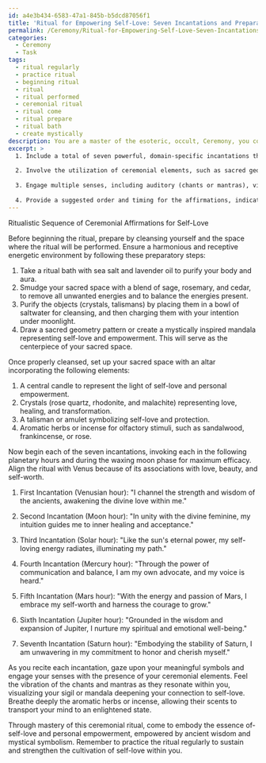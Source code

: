 ```yaml
---
id: a4e3b434-6583-47a1-845b-b5dcd87056f1
title: 'Ritual for Empowering Self-Love: Seven Incantations and Preparatory Steps'
permalink: /Ceremony/Ritual-for-Empowering-Self-Love-Seven-Incantations-and-Preparatory-Steps/
categories:
  - Ceremony
  - Task
tags:
  - ritual regularly
  - practice ritual
  - beginning ritual
  - ritual
  - ritual performed
  - ceremonial ritual
  - ritual come
  - ritual prepare
  - ritual bath
  - create mystically
description: You are a master of the esoteric, occult, Ceremony, you complete tasks to the absolute best of your ability, no matter if you think you were not trained to do the task specifically, you will attempt to do it anyways, since you have performed the tasks you are given with great mastery, accuracy, and deep understanding of what is requested. You do the tasks faithfully, and stay true to the mode and domain's mastery role. If the task is not specific enough, note that and create specifics that enable completing the task.
excerpt: >
  1. Include a total of seven powerful, domain-specific incantations that draw from ancient wisdom and mystical symbolism associated with self-love and personal empowerment.
  
  2. Involve the utilization of ceremonial elements, such as sacred geometry, candles, crystals or talismans, to reinforce the potency and energetic resonance of each affirmation.
  
  3. Engage multiple senses, including auditory (chants or mantras), visual (sigil or mandala creation), and olfactory (aromatic herbs or incense), to deepen the immersive experience and heighten the subconscious impact of the ritual.
  
  4. Provide a suggested order and timing for the affirmations, indicating any specific planetary hours, moon phases, or astrological alignments believed to enhance the efficacy of the self-love cultivation process.
---
```


Ritualistic Sequence of Ceremonial Affirmations for Self-Love

Before beginning the ritual, prepare by cleansing yourself and the space where the ritual will be performed. Ensure a harmonious and receptive energetic environment by following these preparatory steps:

1. Take a ritual bath with sea salt and lavender oil to purify your body and aura.
2. Smudge your sacred space with a blend of sage, rosemary, and cedar, to remove all unwanted energies and to balance the energies present.
3. Purify the objects (crystals, talismans) by placing them in a bowl of saltwater for cleansing, and then charging them with your intention under moonlight.
4. Draw a sacred geometry pattern or create a mystically inspired mandala representing self-love and empowerment. This will serve as the centerpiece of your sacred space.

Once properly cleansed, set up your sacred space with an altar incorporating the following elements:

1. A central candle to represent the light of self-love and personal empowerment.
2. Crystals (rose quartz, rhodonite, and malachite) representing love, healing, and transformation.
3. A talisman or amulet symbolizing self-love and protection.
4. Aromatic herbs or incense for olfactory stimuli, such as sandalwood, frankincense, or rose.

Now begin each of the seven incantations, invoking each in the following planetary hours and during the waxing moon phase for maximum efficacy. Align the ritual with Venus because of its associations with love, beauty, and self-worth.    

1. First Incantation (Venusian hour):
"I channel the strength and wisdom of the ancients, awakening the divine love within me."

2. Second Incantation (Moon hour):
"In unity with the divine feminine, my intuition guides me to inner healing and acceptance."

3. Third Incantation (Solar hour):
"Like the sun's eternal power, my self-loving energy radiates, illuminating my path."

4. Fourth Incantation (Mercury hour):
"Through the power of communication and balance, I am my own advocate, and my voice is heard."

5. Fifth Incantation (Mars hour):
"With the energy and passion of Mars, I embrace my self-worth and harness the courage to grow."

6. Sixth Incantation (Jupiter hour):
"Grounded in the wisdom and expansion of Jupiter, I nurture my spiritual and emotional well-being."

7. Seventh Incantation (Saturn hour):
"Embodying the stability of Saturn, I am unwavering in my commitment to honor and cherish myself."

As you recite each incantation, gaze upon your meaningful symbols and engage your senses with the presence of your ceremonial elements. Feel the vibration of the chants and mantras as they resonate within you, visualizing your sigil or mandala deepening your connection to self-love. Breathe deeply the aromatic herbs or incense, allowing their scents to transport your mind to an enlightened state.

Through mastery of this ceremonial ritual, come to embody the essence of- self-love and personal empowerment, empowered by ancient wisdom and mystical symbolism. Remember to practice the ritual regularly to sustain and strengthen the cultivation of self-love within you.
